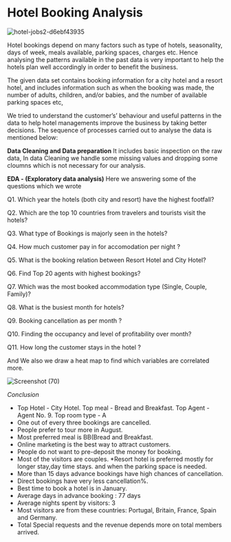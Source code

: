 # Hotel Booking Analysis
![hotel-jobs2-d6ebf43935](https://user-images.githubusercontent.com/67784512/211192193-3627b8ce-0082-486b-9a3b-0a61cd536c7c.jpg)

Hotel bookings depend on many factors such as type of hotels, seasonality, days of week, meals available, parking spaces, charges etc. Hence analysing the patterns available in the past data is very important to help the hotels plan well accordingly in order to benefit the business.

The given data set contains booking information for a city hotel and a resort hotel, and includes information such as when the booking was made, the number of adults, children, and/or babies, and the number of available parking spaces etc,

We tried to understand the customer’s’ behaviour and useful patterns in the data to help hotel managements improve the business by taking better decisions. The sequence of processes carried out to analyse the data is mentioned below:



**Data Cleaning and Data preparation**
It includes basic inspection on the raw data, In data Cleaning we handle some missing values and dropping some cloumns which is not necessary for our analysis.



**EDA - (Exploratory data analysis)**
Here we answering some of the questions which we wrote

Q1. Which year the hotels (both city and resort) have the highest footfall?

Q2. Which are the top 10 countries from travelers and tourists visit the hotels?

Q3. What type of Bookings is majorly seen in the hotels?

Q4. How much customer pay in for accomodation per night ?

Q5. What is the booking relation between Resort Hotel and City Hotel?

Q6. Find Top 20 agents with highest bookings?

Q7. Which was the most booked accommodation type (Single, Couple, Family)?

Q8. What is the busiest month for hotels?

Q9. Booking cancellation as per month ?

Q10. Finding the occupancy and level of profitability over month?

Q11. How long the customer stays in the hotel ?



And We also we draw a heat map to find which variables are correlated more.

![Screenshot (70)](https://user-images.githubusercontent.com/67784512/211192963-a785f2b1-f8dc-47b9-b9bc-ea9faabcc33a.png)

*Conclusion*

* Top Hotel - City Hotel. Top meal - Bread and Breakfast. Top Agent - Agent No. 9. Top room type - A
* One out of every three bookings are cancelled.
* People prefer to tour more in August.
* Most preferred meal is BB(Bread and Breakfast.
* Online marketing is the best way to attract customers.
* People do not want to pre-deposit the money for booking.
* Most of the visitors are couples.
*Resort hotel is preferred mostly for longer stay,day time stays. and when the parking space is needed.
* More than 15 days advance bookings have high chances of cancellation.
* Direct bookings have very less cancellation%.
* Best time to book a hotel is in January.
* Average days in advance booking : 77 days
* Average nights spent by visitors: 3
* Most visitors are from these countries: Portugal, Britain, France, Spain and Germany.
* Total Special requests and the revenue depends more on total members arrived.




